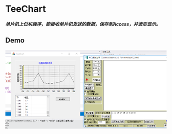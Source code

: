 # TeeChart
##### 单片机上位机程序，能接收单片机发送的数据，保存到Access，并波形显示。
## Demo
![](https://github.com/BigBrother1024/TeeChart/blob/master/TeeChart/pic/pic.png)<br>

